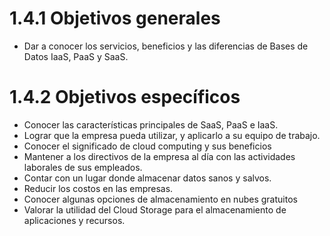 # **1.4.1 Objetivos generales**

- Dar a conocer los servicios, beneficios y las diferencias de Bases de Datos IaaS, PaaS y SaaS.

# **1.4.2 Objetivos específicos**

- Conocer las características principales de SaaS, PaaS e IaaS.
- Lograr que la empresa pueda utilizar, y aplicarlo a su equipo de trabajo.
- Conocer el significado de cloud computing y sus beneficios
- Mantener a los directivos de la empresa al día con las actividades laborales de sus empleados.
- Contar con un lugar donde almacenar datos sanos y salvos.
- Reducir los costos en las empresas.
- Conocer algunas opciones de almacenamiento en nubes gratuitos
- Valorar la utilidad del Cloud Storage para el almacenamiento de aplicaciones y recursos.